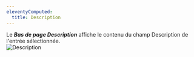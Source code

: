 ```yaml
---
eleventyComputed:
  title: Description
---
```

Le ***Bas de page Description*** affiche le contenu du champ Description de l'entrée sélectionnée.  
![Description](https://webdevolutions.azureedge.net/docs/fr/rdm/mac/clip4507.png) 
